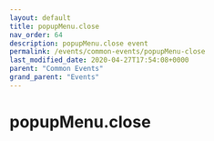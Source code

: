```yaml
---
layout: default
title: popupMenu.close 
nav_order: 64
description: popupMenu.close event
permalink: /events/common-events/popupMenu-close
last_modified_date: 2020-04-27T17:54:08+0000
parent: "Common Events"
grand_parent: "Events"
---
```


# popupMenu.close
